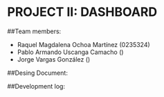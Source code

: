 # PROJECT II: DASHBOARD

##Team members:
- Raquel Magdalena Ochoa Martínez (0235324)
- Pablo Armando Uscanga Camacho ()
- Jorge Vargas González ()

##Desing Document:

##Development log: 
